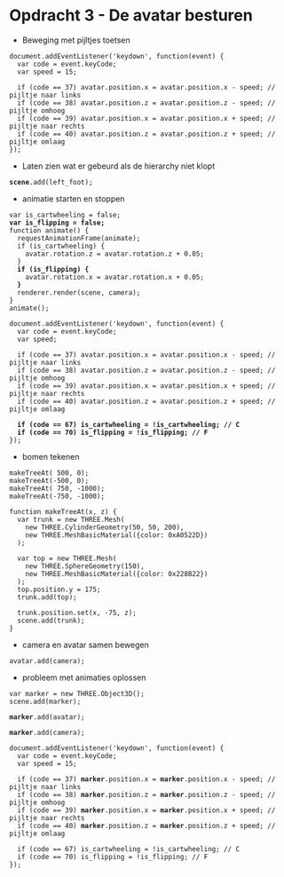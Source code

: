# Opdracht 3 - De avatar besturen

* Beweging met pijltjes toetsen
```
document.addEventListener('keydown', function(event) {
  var code = event.keyCode;
  var speed = 15;

  if (code == 37) avatar.position.x = avatar.position.x - speed; // pijltje naar links
  if (code == 38) avatar.position.z = avatar.position.z - speed; // pijltje omhoog
  if (code == 39) avatar.position.x = avatar.position.x + speed; // pijltje naar rechts
  if (code == 40) avatar.position.z = avatar.position.z + speed; // pijltje omlaag
});
```

* Laten zien wat er gebeurd als de hierarchy niet klopt
<pre><code><b>scene</b>.add(left_foot);</code></pre>

* animatie starten en stoppen
<pre><code>var is_cartwheeling = false;
<b>var is_flipping = false;</b>
function animate() {
  requestAnimationFrame(animate);
  if (is_cartwheeling) {
    avatar.rotation.z = avatar.rotation.z + 0.05;
  }
  <b>if (is_flipping) {</b>
    avatar.rotation.x = avatar.rotation.x + 0.05;
  <b>}</b>
  renderer.render(scene, camera);
}
animate();</code></pre>

<pre><code>document.addEventListener('keydown', function(event) {
  var code = event.keyCode;
  var speed;

  if (code == 37) avatar.position.x = avatar.position.x - speed; // pijltje naar links
  if (code == 38) avatar.position.z = avatar.position.z - speed; // pijltje omhoog
  if (code == 39) avatar.position.x = avatar.position.x + speed; // pijltje naar rechts
  if (code == 40) avatar.position.z = avatar.position.z + speed; // pijltje omlaag

  <b>if (code == 67) is_cartwheeling = !is_cartwheeling; // C
  if (code == 70) is_flipping = !is_flipping; // F</b>
});</code></pre>

* bomen tekenen
```
makeTreeAt( 500, 0);
makeTreeAt(-500, 0);
makeTreeAt( 750, -1000);
makeTreeAt(-750, -1000);

function makeTreeAt(x, z) {
  var trunk = new THREE.Mesh(
    new THREE.CylinderGeometry(50, 50, 200),
    new THREE.MeshBasicMaterial({color: 0xA0522D})
  );

  var top = new THREE.Mesh(
    new THREE.SphereGeometry(150),
    new THREE.MeshBasicMaterial({color: 0x228B22})
  );
  top.position.y = 175;
  trunk.add(top);

  trunk.position.set(x, -75, z);
  scene.add(trunk);
}
```

* camera en avatar samen bewegen
```
avatar.add(camera);
```

* probleem met animaties oplossen
```
var marker = new THREE.Object3D();
scene.add(marker);
```

<pre><code><b>marker</b>.add(avatar);</code></pre>

<pre><code><b>marker</b>.add(camera);</code></pre>

<pre><code>document.addEventListener('keydown', function(event) {
  var code = event.keyCode;
  var speed = 15;

  if (code == 37) <b>marker</b>.position.x = <b>marker</b>.position.x - speed; // pijltje naar links
  if (code == 38) <b>marker</b>.position.z = <b>marker</b>.position.z - speed; // pijltje omhoog
  if (code == 39) <b>marker</b>.position.x = <b>marker</b>.position.x + speed; // pijltje naar rechts
  if (code == 40) <b>marker</b>.position.z = <b>marker</b>.position.z + speed; // pijltje omlaag

  if (code == 67) is_cartwheeling = !is_cartwheeling; // C
  if (code == 70) is_flipping = !is_flipping; // F
});</code></pre>
